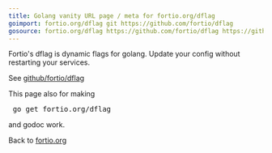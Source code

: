 ```yaml
---
title: Golang vanity URL page / meta for fortio.org/dflag
goimport: fortio.org/dflag git https://github.com/fortio/dflag
gosource: fortio.org/dflag https://github.com/fortio/dflag https://github.com/fortio/dflag/tree/main{/dir} https://github.com/fortio/dflag/blob/main{/dir}/{file}#L{line}
---
```


Fortio's dflag is dynamic flags for golang. Update your config without restarting your services.

See [github/fortio/dflag](https://github.com/fortio/dflag#fortio-dynamic-flags)

This page also for making
<pre>
 go get fortio.org/dflag
</pre>
and godoc work.
<p>
Back to <a href="https://fortio.org/">fortio.org</a>
